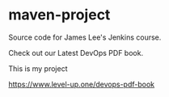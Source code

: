 # maven-project
Source code for James Lee's Jenkins course.

Check out our Latest DevOps PDF book.

This is my project

https://www.level-up.one/devops-pdf-book

